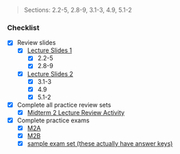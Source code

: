 > Sections: 2.2-5, 2.8-9, 3.1-3, 4.9, 5.1-2
### Checklist
- [x] Review slides
	- [x] [Lecture Slides 1](https://sbarone7.math.gatech.edu/Chapters_1_and_2.pdf)
		- [x] 2.2-5
		- [x] 2.8-9
	- [x] [Lecture Slides 2](https://sbarone7.math.gatech.edu/Chapters_3_thru_5.pdf)
		- [x] 3.1-3
		- [x] 4.9
		- [x] 5.1-2
- [x] Complete all practice review sets
	- [x] [Midterm 2 Lecture Review Activity](https://sbarone7.math.gatech.edu/M2ReviewActivity.pdf)
- [x] Complete practice exams
	- [x] [M2A](https://sbarone7.math.gatech.edu/ma1554_exam2_reviewA.pdf)
	- [x] [M2B](https://sbarone7.math.gatech.edu/ma1554_exam2_reviewB.pdf)
	- [x] [sample exam set (these actually have answer keys)](https://gatech.instructure.com/courses/114544/pages/sample-exams)
